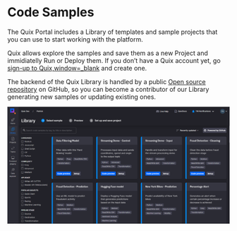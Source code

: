 # Code Samples

The Quix Portal includes a Library of templates and sample projects that
you can use to start working with the platform.

Quix allows explore the samples and save them as a new Project and
immidiatelly Run or Deploy them. If you don’t have a Quix account yet,
go [sign-up to
Quix,window=\_blank](https://portal.platform.quix.ai/self-sign-up?xlink=docs)
and create one.

The backend of the Quix Library is handled by a public [Open source
repository](https://github.com/quixai/quix-library) on GitHub, so you
can become a contributor of our Library generating new samples or
updating existing ones.

![Library.png](../images/Library.png)
